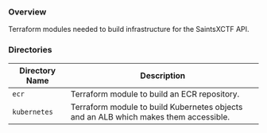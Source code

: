 ### Overview

Terraform modules needed to build infrastructure for the SaintsXCTF API.

### Directories

| Directory Name    | Description                                                                            |
|-------------------|----------------------------------------------------------------------------------------|
| `ecr`             | Terraform module to build an ECR repository.                                           |
| `kubernetes`      | Terraform module to build Kubernetes objects and an ALB which makes them accessible.   |
